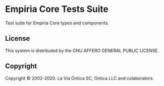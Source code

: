 ﻿# Empiria Core Tests Suite

Test suite for Empiria Core types and components.

## License

This system is distributed by the GNU AFFERO GENERAL PUBLIC LICENSE.

## Copyright

Copyright © 2002-2020. La Vía Óntica SC, Ontica LLC and colaborators.
